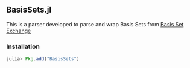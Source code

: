 ## BasisSets.jl

This is a parser developed to parse and wrap Basis Sets from [Basis Set Exchange](https://www.basissetexchange.org)

### Installation

```julia
julia> Pkg.add("BasisSets")
```
